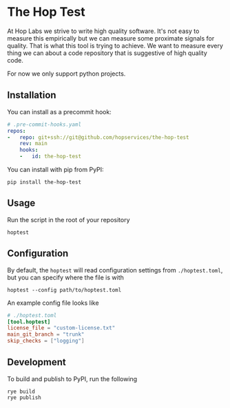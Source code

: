 # The Hop Test

At Hop Labs we strive to write high quality software. It's not easy to measure
this empirically but we can measure some proximate signals for quality. That is
what this tool is trying to achieve. We want to measure every thing we can about
a code repository that is suggestive of high quality code.

For now we only support python projects.

## Installation

You can install as a precommit hook:

```yaml
# .pre-commit-hooks.yaml
repos:
-   repo: git+ssh://git@github.com/hopservices/the-hop-test
    rev: main
    hooks:
    -   id: the-hop-test
```

You can install with pip from PyPI:

```shell
pip install the-hop-test
```

## Usage

Run the script in the root of your repository

```shell
hoptest
```

## Configuration

By default, the `hoptest` will read configuration settings from
`./hoptest.toml`, but you can specify where the file is with

```shell
hoptest --config path/to/hoptest.toml
```

An example config file looks like

```toml
# ./hoptest.toml
[tool.hoptest]
license_file = "custom-license.txt"
main_git_branch = "trunk"
skip_checks = ["logging"]
```

## Development

To build and publish to PyPI, run the following

```shell
rye build
rye publish
```
